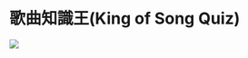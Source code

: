 # 歌曲知識王(King of Song Quiz)

![](https://github.com/MoonAndEye/MelodySampling/blob/master/ScreenShot.png)
